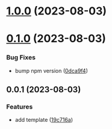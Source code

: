 # [1.0.0](https://github.com/taiga-family/ci/compare/0.1.0...1.0.0) (2023-08-03)

# [0.1.0](https://github.com/taiga-family/ci/compare/0.0.1...0.1.0) (2023-08-03)

### Bug Fixes

- bump npm version ([0dca9f4](https://github.com/taiga-family/ci/commit/0dca9f4e750f9e3f51b5cf1378bf42ac22373dbc))

## 0.0.1 (2023-08-03)

### Features

- add template ([19c716a](https://github.com/taiga-family/ci/commit/19c716a62646f0923159a58a96a985533bc255a4))
